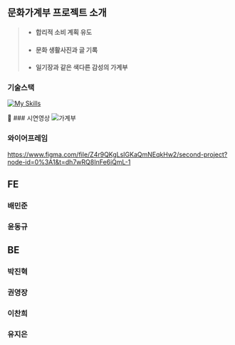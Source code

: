 ## 문화가계부 프로젝트 소개

> + #### 합리적 소비 계획 유도
> + #### 문화 생활사진과 글 기록
> + #### 일기장과 같은 색다른 감성의 가계부

### 기술스택

[![My Skills](https://skillicons.dev/icons?i=html,css,js,react,ts,redux,styledcomponents,vite,git)](https://skillicons.dev)

🎥 ### 시연영상
![가계부](https://user-images.githubusercontent.com/103413040/222675624-1f5126bf-04ed-423b-944d-294327ffab73.gif)


### 와이어프레임

https://www.figma.com/file/Z4r9QKgLsIGKaQmNEqkHw2/second-project?node-id=0%3A1&t=dh7wRQ8InFe6iQmL-1



## FE
### 배민준
### 윤동규



## BE
### 박진혁
### 권영장
### 이찬희
### 유지은
